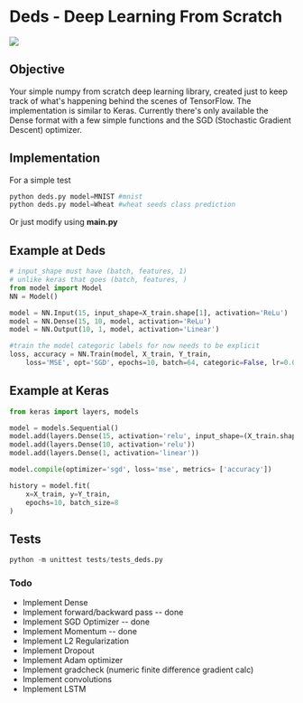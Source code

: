 # Deds - Deep Learning From Scratch

![](https://img.shields.io/badge/tests-passing-green)

## Objective
Your simple numpy from scratch deep learning library, created just to keep track of what's happening behind the scenes of TensorFlow. The implementation is similar to Keras. Currently there's only available the Dense format with a few simple functions and the SGD (Stochastic Gradient Descent) optimizer.

## Implementation
For a simple test

```python
python deds.py model=MNIST #mnist
python deds.py model=Wheat #wheat seeds class prediction
```

Or just modify using <b>main.py</b>

## Example at Deds
```python
# input_shape must have (batch, features, 1)
# unlike keras that goes (batch, features, )
from model import Model
NN = Model()

model = NN.Input(15, input_shape=X_train.shape[1], activation='ReLu')
model = NN.Dense(15, 10, model, activation='ReLu')
model = NN.Output(10, 1, model, activation='Linear')

#train the model categoric labels for now needs to be explicit
loss, accuracy = NN.Train(model, X_train, Y_train, 
	loss='MSE', opt='SGD', epochs=10, batch=64, categoric=False, lr=0.001, gamma = 0.95)
```

## Example at Keras
```python
from keras import layers, models

model = models.Sequential()
model.add(layers.Dense(15, activation='relu', input_shape=(X_train.shape[1],)))
model.add(layers.Dense(10, activation='relu'))
model.add(layers.Dense(1, activation='linear'))

model.compile(optimizer='sgd', loss='mse', metrics= ['accuracy'])

history = model.fit(
    x=X_train, y=Y_train, 
    epochs=10, batch_size=8
)

```


## Tests

```python
python -m unittest tests/tests_deds.py
```

### Todo
* Implement Dense 
 * Implement forward/backward pass -- done
 * Implement SGD Optimizer -- done
 * Implement Momentum -- done
 * Implement L2 Regularization
 * Implement Dropout
 * Implement Adam optimizer
* Implement gradcheck (numeric finite difference gradient calc)
* Implement convolutions
* Implement LSTM